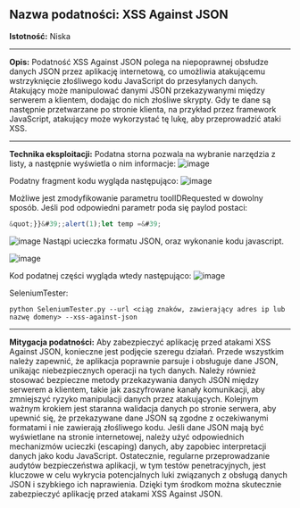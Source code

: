 ## Nazwa podatności: XSS Against JSON

**Istotność:** Niska

---

**Opis:**
Podatność XSS Against JSON polega na niepoprawnej obsłudze danych JSON przez aplikację internetową, co umożliwia atakującemu wstrzyknięcie złośliwego kodu JavaScript do przesyłanych danych. Atakujący może manipulować danymi JSON przekazywanymi między serwerem a klientem, dodając do nich złośliwe skrypty. Gdy te dane są następnie przetwarzane po stronie klienta, na przykład przez framework JavaScript, atakujący może wykorzystać tę lukę, aby przeprowadzić ataki XSS.

---

**Technika eksploitacji:**
Podatna storna pozwala na wybranie narzędzia z listy, a następnie wyświetla o nim informacje:
![image](https://github.com/GrzechuG/PWR-CBE-BAW-mutillidae-2024/assets/28838004/9876a676-33b0-4948-b4f8-650e6a473f40)

Podatny fragment kodu wygląda następująco:
![image](https://github.com/GrzechuG/PWR-CBE-BAW-mutillidae-2024/assets/28838004/97d0ed65-bc4f-42d2-bb71-5659d2cdf5bd)

Możliwe jest zmodyfikowanie parametru toolIDRequested w  dowolny sposób. Jeśli pod odpowiedni parametr poda się paylod postaci:
```javascript
&quot;}}&#39;;alert(1);let temp =&#39;
```
![image](https://github.com/GrzechuG/PWR-CBE-BAW-mutillidae-2024/assets/28838004/c1679f82-0ac6-40ad-a947-b3bfd20fb451)
Nastąpi ucieczka formatu JSON, oraz wykonanie kodu javascript.

![image](https://github.com/GrzechuG/PWR-CBE-BAW-mutillidae-2024/assets/28838004/06cc1d94-3706-402b-87a4-56a6c527dd6a)

Kod podatnej części wygląda wtedy następująco:
![image](https://github.com/GrzechuG/PWR-CBE-BAW-mutillidae-2024/assets/28838004/94bc74f7-7935-4b6e-acdb-dc9e2a25bb35)

SeleniumTester:
```
python SeleniumTester.py --url <ciąg znaków, zawierający adres ip lub nazwę domeny> --xss-against-json
```

---

**Mitygacja podatności:**
Aby zabezpieczyć aplikację przed atakami XSS Against JSON, konieczne jest podjęcie szeregu działań. Przede wszystkim należy zapewnić, że aplikacja poprawnie parsuje i obsługuje dane JSON, unikając niebezpiecznych operacji na tych danych. Należy również stosować bezpieczne metody przekazywania danych JSON między serwerem a klientem, takie jak zaszyfrowane kanały komunikacji, aby zmniejszyć ryzyko manipulacji danych przez atakujących.
Kolejnym ważnym krokiem jest staranna walidacja danych po stronie serwera, aby upewnić się, że przekazywane dane JSON są zgodne z oczekiwanymi formatami i nie zawierają złośliwego kodu. Jeśli dane JSON mają być wyświetlane na stronie internetowej, należy użyć odpowiednich mechanizmów ucieczki (escaping) danych, aby zapobiec interpretacji danych jako kodu JavaScript.
Ostatecznie, regularne przeprowadzanie audytów bezpieczeństwa aplikacji, w tym testów penetracyjnych, jest kluczowe w celu wykrycia potencjalnych luki związanych z obsługą danych JSON i szybkiego ich naprawienia. Dzięki tym środkom można skutecznie zabezpieczyć aplikację przed atakami XSS Against JSON.
